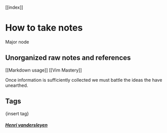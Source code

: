 
[[index]]

# How to take notes

Major node
## Unorganized raw notes and references
  [[Markdown usage]]
  [[Vim Mastery]]

Once information is sufficiently collected we must battle the ideas the have unearthed.

## Tags
{insert tag}

##### [Henri vandersleyen](https://github.com/Vanderscycle)

